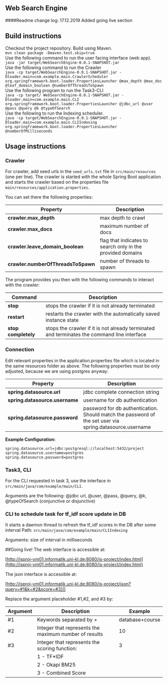 ## Web Search Engine

####Readme change log:
17.12.2019 Added going live section

## Build instructions

Checkout the project repository. Build using Maven.<br/>
`mvn clean package -Dmaven.test.skip=true     `
<br/>
Use the following command to run the user facing interface (web app).<br/>
`java -jar target/WebSearchEngine-0.0.1-SNAPSHOT.jar`
<br/>
Use the following command to run the Crawler<br/>
`java -cp target/WebSearchEngine-0.0.1-SNAPSHOT.jar -Dloader.main=com.example.main.CrawlerScheduler org.springframework.boot.loader.PropertiesLauncher @max_depth @max_doc @leaf_domain_boolean @numberOfThreadsToSpawn`
<br/>
Use the following program to run the Task3-CLI<br/>
`java -cp target/ WebSearchEngine-0.0.1-SNAPSHOT.jar -Dloader.main=com.example.main.CLI org.springframework.boot.loader.PropertiesLauncher @jdbc_url @user @pass @query @k @typeOfSearch`
<br/>
Use the following to run the Indexing scheduler.<br/>
`java -cp target/WebSearchEngine-0.0.1-SNAPSHOT.jar -Dloader.main=com.example.main.CLIIndexing org.springframework.boot.loader.PropertiesLauncher @numberOfMilliseconds`

## Usage instructions

### Crawler 
For crawler, add seed urls in the `seed_urls.txt` file in `src/main/resources` (one per line).
The crawler is started with the whole Spring Boot application and starts the crawler based on the properties file `main/resources/application.properties`.

You can set there the following properties:

|    Property         |             Description         |
|---------------------|---------------------------------|
|**crawler.max_depth**|	max depth to crawl |
|**crawler.max_docs**| maximum number of docs|
|**crawler.leave_domain_boolean**| flag that indicates to search only in the provided domains|
|**crawler.numberOfThreadsToSpawn**| number of threads to spawn|

The program provides you then with the following commands to interact with the crawler:

|     Command        | Description |
|--------------------|-------------|
|**stop**| stops the crawler if it is not already terminated|
|**restart**| restarts the crawler with the automatically saved instance state|
|**stop completely**| stops the crawler if it is not already terminated and terminates the command line interface|

### Connection
Edit relevant properties in the application.properties file which is located in the same resources folder as above.
The following properties must be only adjusted, because we are using postgres anyway:

|    Property         |             Description         |
|---------------------|---------------------------------|
|**spring.datasource.url**|	jdbc complete connection string |
|**spring.datasource.username**|username for db authentication|
|**spring.datasource.password**| password for db authentication. Should match the password of the set user via spring.datasource.username|

**Example Configuration:**
```
spring.datasource.url=jdbc:postgresql://localhost:5432/project
spring.datasource.username=postgres
spring.datasource.password=postgres
```

### Task3, CLI
For the CLI requested in task 3, use the interface in `src/main/java/com/example/main/CLI`. 

Arguments are the following:
@jdbc url, @user, @pass, @query, @k, @typeOfSearch (conjunctive or disjunctive)

### CLI to schedule task for tf_idf score update in DB
It starts a daemon thread to refresh the tf_idf scores in the DB after some interval
Path: `src/main/java/com/example/main/CLIIndexing`

Arguments:
size of interval in milliseconds

##Going live!
The web interface is accessible at:

[http://isproj-vm01.informatik.uni-kl.de:8080/is-project/index.html](http://isproj-vm01.informatik.uni-kl.de:8080/is-project/index.html)

The json interface is accessible at:

[http://isproj-vm01.informatik.uni-kl.de:8080/is-project/json?query=#1&k=#2&score=#3]()

Replace the argument placeholder #1,#2, and #3 by:

|Argument|Description|Example|
|--------|-----------|-------|
|#1      |Keywords separated by +|database+course|
|#2      |Integer that represents the maximum number of results| 10|
|#3      |Integer that represents the scoring function:| 3|
|        |1 - TF*IDF||
|        |2 - Okapi BM25||
|        |3 - Combined Score||




